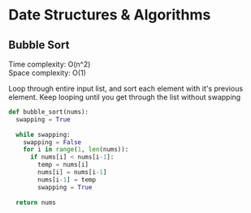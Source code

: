 # Date Structures & Algorithms

## Bubble Sort
Time complexity: O(n^2)\
Space complexity: O(1)

Loop through entire input list, and sort each element with it's previous element. Keep looping until you get through the list without swapping

```python
def bubble_sort(nums):
  swapping = True
  
  while swapping:
    swapping = False
    for i in range(1, len(nums)):
      if nums[i] < nums[i-1]:
        temp = nums[i]
        nums[i] = nums[i-1]
        nums[i-1] = temp
        swapping = True
  
  return nums
```

## 